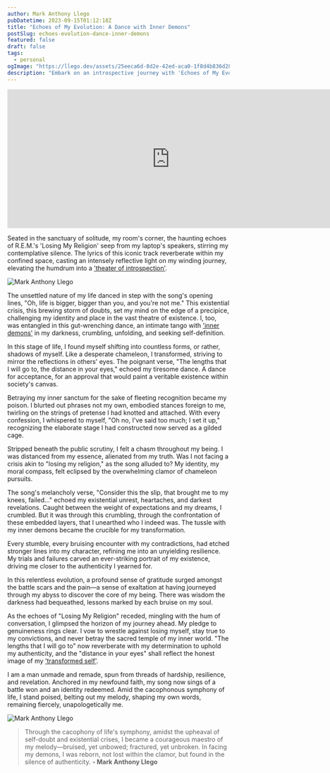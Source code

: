```yaml
---
author: Mark Anthony Llego
pubDatetime: 2023-09-15T01:12:18Z
title: "Echoes of My Evolution: A Dance with Inner Demons"
postSlug: echoes-evolution-dance-inner-demons
featured: false
draft: false
tags:
  - personal
ogImage: "https://llego.dev/assets/25eeca6d-8d2e-42ed-aca0-1f8d4b836d28.jpg"
description: "Embark on an introspective journey with 'Echoes of My Evolution: A Dance with Inner Demons,' a narrative that explores personal growth, tackles inner struggles, and draws inspiration from R.E.M.'s iconic 'Losing My Religion.' Uncover a man's relentless pursuit for authenticity amid existential crisis, laden with profound self-discovery and resilience."
---
```


<div class="video-container">
  <iframe width="736" height="315" src="https://www.youtube.com/embed/xwtdhWltSIg?si=NFgWB29VxBOfV23g" title="YouTube video player" frameborder="0" allow="accelerometer; autoplay; clipboard-write; encrypted-media; gyroscope; picture-in-picture; web-share" allowfullscreen></iframe>
</div>

Seated in the sanctuary of solitude, my room's corner, the haunting echoes of R.E.M.'s 'Losing My Religion' seep from my laptop's speakers, stirring my contemplative silence. The lyrics of this iconic track reverberate within my confined space, casting an intensely reflective light on my winding journey, elevating the humdrum into a ['theater of introspection'](https://llego.dev/posts/the-sound-of-silence/).

![Mark Anthony Llego](https://llego.dev/assets/z9ygJv9ddy4kRtSTfU4D.jpg)

The unsettled nature of my life danced in step with the song's opening lines, "Oh, life is bigger, bigger than you, and you're not me." This existential crisis, this brewing storm of doubts, set my mind on the edge of a precipice, challenging my identity and place in the vast theatre of existence. I, too, was entangled in this gut-wrenching dance, an intimate tango with ['inner demons'](https://llego.dev/posts/kidrock-only-god-knows-why/) in my darkness, crumbling, unfolding, and seeking self-definition.

In this stage of life, I found myself shifting into countless forms, or rather, shadows of myself. Like a desperate chameleon, I transformed, striving to mirror the reflections in others' eyes. The poignant verse, "The lengths that I will go to, the distance in your eyes," echoed my tiresome dance. A dance for acceptance, for an approval that would paint a veritable existence within society's canvas.

Betraying my inner sanctum for the sake of fleeting recognition became my poison. I blurted out phrases not my own, embodied stances foreign to me, twirling on the strings of pretense I had knotted and attached. With every confession, I whispered to myself, "Oh no, I've said too much; I set it up," recognizing the elaborate stage I had constructed now served as a gilded cage.

Stripped beneath the public scrutiny, I felt a chasm throughout my being. I was distanced from my essence, alienated from my truth. Was I not facing a crisis akin to "losing my religion," as the song alluded to? My identity, my moral compass, felt eclipsed by the overwhelming clamor of chameleon pursuits.

The song's melancholy verse, "Consider this the slip, that brought me to my knees, failed..." echoed my existential unrest, heartaches, and darkest revelations. Caught between the weight of expectations and my dreams, I crumbled. But it was through this crumbling, through the confrontation of these embedded layers, that I unearthed who I indeed was. The tussle with my inner demons became the crucible for my transformation.

Every stumble, every bruising encounter with my contradictions, had etched stronger lines into my character, refining me into an unyielding resilience. My trials and failures carved an ever-striking portrait of my existence, driving me closer to the authenticity I yearned for.

In this relentless evolution, a profound sense of gratitude surged amongst the battle scars and the pain—a sense of exaltation at having journeyed through my abyss to discover the core of my being. There was wisdom the darkness had bequeathed, lessons marked by each bruise on my soul.

As the echoes of "Losing My Religion" receded, mingling with the hum of conversation, I glimpsed the horizon of my journey ahead. My pledge to genuineness rings clear. I vow to wrestle against losing myself, stay true to my convictions, and never betray the sacred temple of my inner world. "The lengths that I will go to" now reverberate with my determination to uphold my authenticity, and the "distance in your eyes" shall reflect the honest image of my ['transformed self'](https://llego.dev/posts/fix-you/).

I am a man unmade and remade, spun from threads of hardship, resilience, and revelation. Anchored in my newfound faith, my song now sings of a battle won and an identity redeemed. Amid the cacophonous symphony of life, I stand poised, belting out my melody, shaping my own words, remaining fiercely, unapologetically me.

![Mark Anthony Llego](https://llego.dev/assets/KndnK3VJuNBu6gC2B53N.jpg)

> Through the cacophony of life's symphony, amidst the upheaval of self-doubt and existential crises, I became a courageous maestro of my melody—bruised, yet unbowed; fractured, yet unbroken. In facing my demons, I was reborn, not lost within the clamor, but found in the silence of authenticity.
> **- Mark Anthony Llego**
